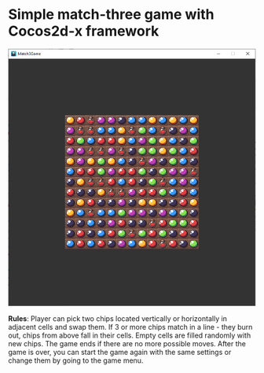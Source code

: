 # Simple match-three game with Cocos2d-x framework

![GUI](https://github.com/okvera/Match3Game/blob/main/Game.png)

**Rules**: Player can pick two chips located vertically or horizontally in adjacent cells and swap them. If 3 or more chips match in a line - they burn out, chips from above fall in their cells. Empty cells are filled randomly with new chips. The game ends if there are no more possible moves. After the game is over, you can start the game again with the same settings or change them by going to the game menu.
